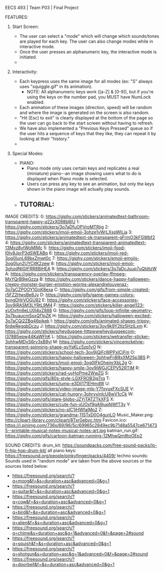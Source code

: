 EECS 493 | Team P03 | Final Project

FEATURES:
1. Start Screen: 
    - The user can select a "mode" which will change which sounds/tones are played for each key. The user can also change modes while in interactive mode. 
    - Once the user presses an alphanumeric key, the interactive mode is initiated.
    - 

2. Interactivity: 
    - Each keypress uses the same image for all modes (ex: "S" always uses "squiggle.gif" in its animation).
      - NOTE: All alphanumeric keys work ([a-Z] & [0-9]), but if you're using the keys on the number pad, you MUST have NumLock enabled.
    - Each animation of these images (direction, speed) will be random and where the image is generated on the screen is also random. 
    - "Hit [Esc] to exit" is clearly displayed at the bottom of the page so the user can go back to the start screen without having to refresh.
    - We have also implemented a "Previous Keys Pressed" queue so if the user hits a sequence of keys that they like, they can repeat it by looking at their "history."
    - 

3. Special Modes:
    - PIANO: 
        - Piano mode only uses certain keys and replicates a real (miniature) piano--an image showing users what to do is displayed when Piano mode is selected.
        - Users can press any key to see an animation, but only the keys shown in the piano image will actually play sounds.
    - TUTORIAL: 
        - 


IMAGE CREDITS: 
0: https://giphy.com/stickers/animatedtext-bathroom-transparent-happy-q22xX098bWU
1: https://giphy.com/stickers/3o7aDfuOPVroMTRjig
2: https://giphy.com/stickers/imoji-emoji-3ohze1vWrLXspWILja
3: https://giphy.com/stickers/animatedtext-ok-transparent-gFrmO3kFGWbf2
4: https://giphy.com/stickers/animatedtext-transparent-animatedtext-13Mxz8ytWoMlMc
5: https://giphy.com/stickers/imoji-food-l0Iy8JprP3dSWEABq
6: https://giphy.com/stickers/imoji-red-3og0IunL69bxZmwt0c
7: https://giphy.com/stickers/emoji-emojis-3og0Iun2UYCjtK2zew
8: https://giphy.com/stickers/imoji-emoji-3ohzdNtGtFRR8BiHEA
9: https://giphy.com/stickers/3o7aDcJuup7uQIdtzW
A: https://giphy.com/stickers/transparency-overlay-ffmpeg-MxYQrB9jeGzza
B: https://giphy.com/stickers/dance-happy-halloween-creepy-monster-burger-emotion-worms-alexandrelouvenaz-3o7aCZPOOY1GnK8exa
C: https://giphy.com/gifs/from-simple-created-r5FZ2HwsBe6Jy
D: https://giphy.com/gifs/game-games-colors-bvngDHrVOGU92
E: https://giphy.com/stickers/face-accessories-3ov9jRASM3LYRtL9M4
F: https://giphy.com/stickers/killer-angel123-xUOxfm6eLU0l4xZ888
G: https://giphy.com/gifs/loop-infinite-geometry-3o7buaucmSsxQf1pZK
H: https://giphy.com/stickers/halloween-excited-3o7aCQi2ZBq46pjkek
I: https://giphy.com/gifs/animated-shapes-trippy-6rdwRegqbDczu
J: https://giphy.com/stickers/3ov9k9Y2tlz5HzILxm
K: https://giphy.com/stickers/heyduggee-httpwwwheyduggeecom-l378B5epw44KaWFhK
L: https://giphy.com/stickers/wetransfer-sticker-3ohhwMDyS6rv3sB8yI
M: https://giphy.com/stickers/vincemckelvie-transparent-spinning-shape-qvYsKLc5zp1vO
N: https://giphy.com/stickers/school-tech-3ov9jQiFcWPPxICjFm
O: https://giphy.com/stickers/happy-halloween-3ohhwFnB8xXM25p3BS
P: https://giphy.com/stickers/imoji-emoji-3og0IFkOheinrXbL2g
Q: https://giphy.com/stickers/happy-smile-3ov9jWGJCEPV52RTiM
R: https://giphy.com/stickers/rad-uyHoPme2WwZG
S: https://giphy.com/gifs/80s-style-LGXFROB3igTrq
T: https://giphy.com/stickers/jump-e3DIj171EHmdW
U: https://giphy.com/stickers/video-image-mlp-Y7fxyuxFXcSUE
V: https://giphy.com/stickers/cat-hungry-3ohryyinlcU8wV1cCk
W: https://giphy.com/gifs/stare-blobs-JZYjTATZTkXFS
X: https://giphy.com/stickers/cute-fun-xUOxf9qA9iupNWfT3y
Y: https://giphy.com/stickers/no-sIC1iHWfaiMp2
Z: https://giphy.com/stickers/grandma-11STxD0O4gunLO
Music_Maker.png: http://clipart-library.com/clipart/8TxrGebyc.htm
Favicon.ico: https://i.pinimg.com/736x/69/96/5c/69965c2849ec9b7148a5547ce6714735--printable-musical-notes-musical-notes-art.jpg
batman_run.gif: https://giphy.com/gifs/cartoon-batman-running-12MhwQm8toOEp2

SOUND CREDITS: 
drum_kit: https://soundpacks.com/free-sound-packs/lo-fi-hip-hop-drum-kit/
all piano keys: https://freesound.org/people/pinkyfinger/packs/4409/
techno sounds: 
Sounds used in "random mode" are taken from the above sources or the sources listed below:
- https://freesound.org/search/?q=moog&f=&s=duration+asc&advanced=0&g=1
- https://freesound.org/search/?q=guitar&f=&s=duration+asc&advanced=0&g=1
- https://freesound.org/search/?q=cow&f=&s=duration+asc&advanced=0&g=1
- https://freesound.org/search/?q=bird&f=&s=duration+asc&advanced=0&g=1
- https://freesound.org/search/?q=alien&f=&s=duration+asc&advanced=0&g=1
- https://freesound.org/search/?q=chime&s=duration+asc&g=1&advanced=0&f=&page=2#sound
- https://freesound.org/search/?q=squish&f=&s=duration+asc&advanced=0&g=1
- https://freesound.org/search/?q=shotgun&s=duration+asc&g=1&advanced=0&f=&page=2#sound
- https://freesound.org/search/?q=doorbell&f=&s=duration+asc&advanced=0&g=1
